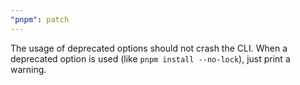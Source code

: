 ```yaml
---
"pnpm": patch
---
```


The usage of deprecated options should not crash the CLI. When a deprecated option is used (like `pnpm install --no-lock`), just print a warning.
